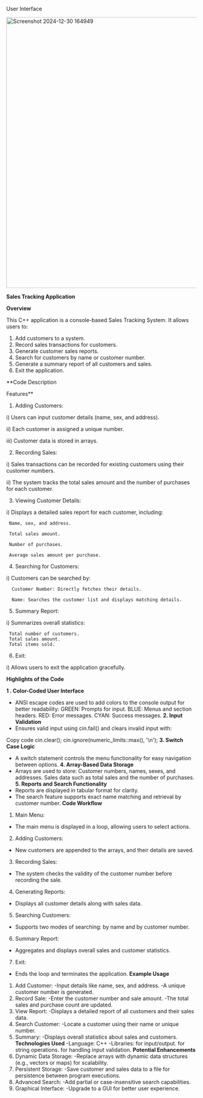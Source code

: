 User Interface





<img width="716" alt="Screenshot 2024-12-30 164949" src="https://github.com/user-attachments/assets/dc9d0dcb-706b-4ce6-af8b-3203c658a3fc" />





**Sales Tracking Application**

**Overview**

This C++ application is a console-based Sales Tracking System. It allows users to:

1. Add customers to a system.
2. Record sales transactions for customers.
3. Generate customer sales reports.
4. Search for customers by name or customer number.
5. Generate a summary report of all customers and sales.
6. Exit the application.
   
**Code Description

Features**

1. Adding Customers:

i) Users can input customer details (name, sex, and address).

ii) Each customer is assigned a unique number.

iii) Customer data is stored in arrays.

2. Recording Sales:

i) Sales transactions can be recorded for existing customers using their customer numbers.

ii) The system tracks the total sales amount and the number of purchases for each customer.

3. Viewing Customer Details:

i) Displays a detailed sales report for each customer, including:

     Name, sex, and address.
     
     Total sales amount.
     
     Number of purchases.
     
     Average sales amount per purchase.
     
4. Searching for Customers:

i) Customers can be searched by:

      Customer Number: Directly fetches their details.
      
      Name: Searches the customer list and displays matching details.
         
5. Summary Report:

i) Summarizes overall statistics:

     Total number of customers.
     Total sales amount.
     Total items sold.
6. Exit:

i) Allows users to exit the application gracefully.

**Highlights of the Code**

**1 . Color-Coded User Interface**

- ANSI escape codes are used to add colors to the console output for better readability:
    GREEN: Prompts for input.
    BLUE: Menus and section headers.
    RED: Error messages.
    CYAN: Success messages.
**2. Input Validation**
- Ensures valid input using cin.fail() and clears invalid input with:
  
Copy code
cin.clear();
cin.ignore(numeric_limits<streamsize>::max(), '\n');
**3. Switch Case Logic**
- A switch statement controls the menu functionality for easy navigation between options.
**4. Array-Based Data Storage**
- Arrays are used to store:
     Customer numbers, names, sexes, and addresses.
     Sales data such as total sales and the number of purchases.
**5. Reports and Search Functionality**
- Reports are displayed in tabular format for clarity.
- The search feature supports exact name matching and retrieval by customer number.
**Code Workflow**
1. Main Menu:
- The main menu is displayed in a loop, allowing users to select actions.
2. Adding Customers:
- New customers are appended to the arrays, and their details are saved.
3. Recording Sales:
- The system checks the validity of the customer number before recording the sale.
4. Generating Reports:
- Displays all customer details along with sales data.
5. Searching Customers:
- Supports two modes of searching: by name and by customer number.
6. Summary Report:
- Aggregates and displays overall sales and customer statistics.
7. Exit:
- Ends the loop and terminates the application.
**Example Usage**
1. Add Customer:
    -Input details like name, sex, and address.
    -A unique customer number is generated.
2. Record Sale:
   -Enter the customer number and sale amount.
   -The total sales and purchase count are updated.
3. View Report:
    -Displays a detailed report of all customers and their sales data.
4. Search Customer:
    -Locate a customer using their name or unique number.
5. Summary:
    -Displays overall statistics about sales and customers.
**Technologies Used**
-Language: C++
-Libraries:
     <iostream> for input/output.
     <string> for string operations.
     <limits> for handling input validation.
**Potential Enhancements**
1. Dynamic Data Storage:
    -Replace arrays with dynamic data structures (e.g., vectors or maps) for scalability.
2. Persistent Storage:
    -Save customer and sales data to a file for persistence between program executions.
3. Advanced Search:
    -Add partial or case-insensitive search capabilities.
4. Graphical Interface:
   -Upgrade to a GUI for better user experience.
